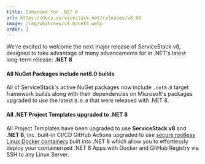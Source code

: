 ```yaml
---
title: Enhanced for .NET 8
url: https://docs.servicestack.net/releases/v8_00
image: /img/whatsnew/v8.0/net8.webp
order: 1
---
```


We're excited to welcome the next major release of ServiceStack v8, designed to take advantage of many advancements
for in .NET's latest long-term release: **.NET 8**

#### All NuGet Packages include net8.0 builds

All of ServiceStack's active NuGet packages now include `.net8.0` target framework builds along with their
dependencies on Microsoft's packages upgraded to use the latest `8.0.0` that were released with .NET 8.

#### All .NET Project Templates upgraded to .NET 8

All Project Templates have been upgraded to use **ServiceStack v8** and **.NET 8**, inc. built-in CI/CD GitHub Actions 
upgraded to use [secure rootless Linux Docker containers](https://devblogs.microsoft.com/dotnet/securing-containers-with-rootless/)
built into .NET 8 which allow you to effortlessly deploy your containerized .NET 8 Apps with Docker and
GitHub Registry via SSH to any Linux Server.
